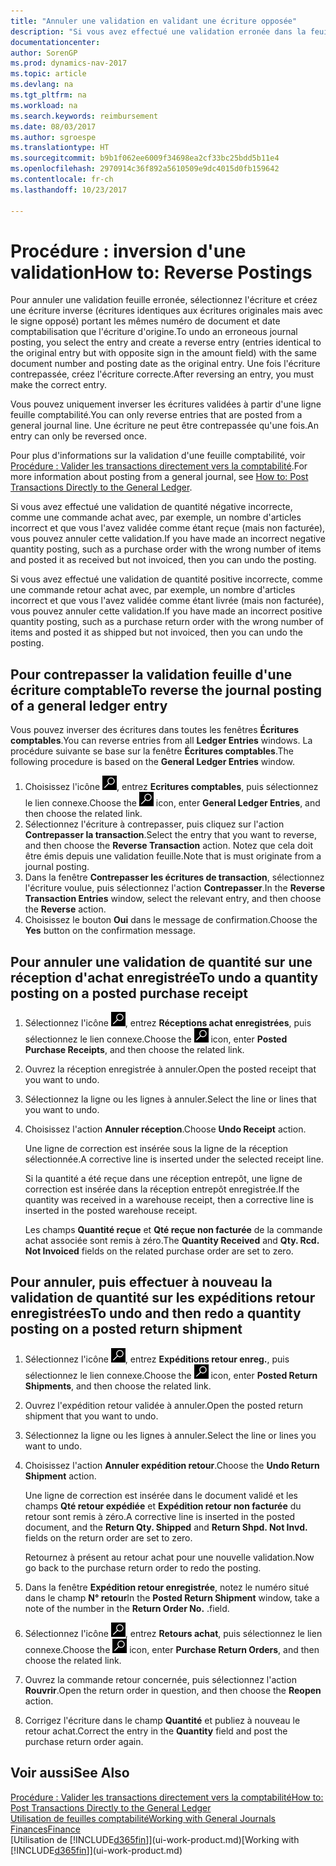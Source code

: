 ```yaml
---
title: "Annuler une validation en validant une écriture opposée"
description: "Si vous avez effectué une validation erronée dans la feuille comptabilité, vous pouvez utiliser la fonction de contrepassation de transaction pour annuler la validation avec une piste d'audit correcte."
documentationcenter: 
author: SorenGP
ms.prod: dynamics-nav-2017
ms.topic: article
ms.devlang: na
ms.tgt_pltfrm: na
ms.workload: na
ms.search.keywords: reimbursement
ms.date: 08/03/2017
ms.author: sgroespe
ms.translationtype: HT
ms.sourcegitcommit: b9b1f062ee6009f34698ea2cf33bc25bdd5b11e4
ms.openlocfilehash: 2970914c36f892a5610509e9dc4015d0fb159642
ms.contentlocale: fr-ch
ms.lasthandoff: 10/23/2017

---
```

# <a name="how-to-reverse-postings"></a><span data-ttu-id="ec84b-103">Procédure : inversion d'une validation</span><span class="sxs-lookup"><span data-stu-id="ec84b-103">How to: Reverse Postings</span></span>
<span data-ttu-id="ec84b-104">Pour annuler une validation feuille erronée, sélectionnez l'écriture et créez une écriture inverse (écritures identiques aux écritures originales mais avec le signe opposé) portant les mêmes numéro de document et date comptabilisation que l'écriture d'origine.</span><span class="sxs-lookup"><span data-stu-id="ec84b-104">To undo an erroneous journal posting, you select the entry and create a reverse entry (entries identical to the original entry but with opposite sign in the amount field) with the same document number and posting date as the original entry.</span></span> <span data-ttu-id="ec84b-105">Une fois l'écriture contrepassée, créez l'écriture correcte.</span><span class="sxs-lookup"><span data-stu-id="ec84b-105">After reversing an entry, you must make the correct entry.</span></span>

<span data-ttu-id="ec84b-106">Vous pouvez uniquement inverser les écritures validées à partir d'une ligne feuille comptabilité.</span><span class="sxs-lookup"><span data-stu-id="ec84b-106">You can only reverse entries that are posted from a general journal line.</span></span> <span data-ttu-id="ec84b-107">Une écriture ne peut être contrepassée qu'une fois.</span><span class="sxs-lookup"><span data-stu-id="ec84b-107">An entry can only be reversed once.</span></span>

<span data-ttu-id="ec84b-108">Pour plus d'informations sur la validation d'une feuille comptabilité, voir [Procédure : Valider les transactions directement vers la comptabilité](finance-how-post-transactions-directly.md).</span><span class="sxs-lookup"><span data-stu-id="ec84b-108">For more information about posting from a general journal, see [How to: Post Transactions Directly to the General Ledger](finance-how-post-transactions-directly.md).</span></span>

<span data-ttu-id="ec84b-109">Si vous avez effectué une validation de quantité négative incorrecte, comme une commande achat avec, par exemple, un nombre d'articles incorrect et que vous l'avez validée comme étant reçue (mais non facturée), vous pouvez annuler cette validation.</span><span class="sxs-lookup"><span data-stu-id="ec84b-109">If you have made an incorrect negative quantity posting, such as a purchase order with the wrong number of items and posted it as received but not invoiced, then you can undo the posting.</span></span>

<span data-ttu-id="ec84b-110">Si vous avez effectué une validation de quantité positive incorrecte, comme une commande retour achat avec, par exemple, un nombre d'articles incorrect et que vous l'avez validée comme étant livrée (mais non facturée), vous pouvez annuler cette validation.</span><span class="sxs-lookup"><span data-stu-id="ec84b-110">If you have made an incorrect positive quantity posting, such as a purchase return order with the wrong number of items and posted it as shipped but not invoiced, then you can undo the posting.</span></span>   

## <a name="to-reverse-the-journal-posting-of-a-general-ledger-entry"></a><span data-ttu-id="ec84b-111">Pour contrepasser la validation feuille d'une écriture comptable</span><span class="sxs-lookup"><span data-stu-id="ec84b-111">To reverse the journal posting of a general ledger entry</span></span>
<span data-ttu-id="ec84b-112">Vous pouvez inverser des écritures dans toutes les fenêtres **Écritures comptables**.</span><span class="sxs-lookup"><span data-stu-id="ec84b-112">You can reverse entries from all **Ledger Entries** windows.</span></span> <span data-ttu-id="ec84b-113">La procédure suivante se base sur la fenêtre **Écritures comptables**.</span><span class="sxs-lookup"><span data-stu-id="ec84b-113">The following procedure is based on the **General Ledger Entries** window.</span></span>
1. <span data-ttu-id="ec84b-114">Choisissez l'icône ![Page ou état pour la recherche](media/ui-search/search_small.png "icône Page ou état pour la recherche"), entrez **Ecritures comptables**, puis sélectionnez le lien connexe.</span><span class="sxs-lookup"><span data-stu-id="ec84b-114">Choose the ![Search for Page or Report](media/ui-search/search_small.png "Search for Page or Report icon") icon, enter **General Ledger Entries**, and then choose the related link.</span></span>
2. <span data-ttu-id="ec84b-115">Sélectionnez l'écriture à contrepasser, puis cliquez sur l'action **Contrepasser la transaction**.</span><span class="sxs-lookup"><span data-stu-id="ec84b-115">Select the entry that you want to reverse, and then choose the **Reverse Transaction** action.</span></span> <span data-ttu-id="ec84b-116">Notez que cela doit être émis depuis une validation feuille.</span><span class="sxs-lookup"><span data-stu-id="ec84b-116">Note that is must originate from a journal posting.</span></span>
3. <span data-ttu-id="ec84b-117">Dans la fenêtre **Contrepasser les écritures de transaction**, sélectionnez l'écriture voulue, puis sélectionnez l'action **Contrepasser**.</span><span class="sxs-lookup"><span data-stu-id="ec84b-117">In the **Reverse Transaction Entries** window, select the relevant entry, and then choose the **Reverse** action.</span></span>
4. <span data-ttu-id="ec84b-118">Choisissez le bouton **Oui** dans le message de confirmation.</span><span class="sxs-lookup"><span data-stu-id="ec84b-118">Choose the **Yes** button on the confirmation message.</span></span>

## <a name="to-undo-a-quantity-posting-on-a-posted-purchase-receipt"></a><span data-ttu-id="ec84b-119">Pour annuler une validation de quantité sur une réception d'achat enregistrée</span><span class="sxs-lookup"><span data-stu-id="ec84b-119">To undo a quantity posting on a posted purchase receipt</span></span>  

1.  <span data-ttu-id="ec84b-120">Sélectionnez l'icône ![Page ou état pour la recherche](media/ui-search/search_small.png "icône Page ou état pour la recherche"), entrez **Réceptions achat enregistrées**, puis sélectionnez le lien connexe.</span><span class="sxs-lookup"><span data-stu-id="ec84b-120">Choose the ![Search for Page or Report](media/ui-search/search_small.png "Search for Page or Report icon") icon, enter **Posted Purchase Receipts**, and then choose the related link.</span></span>  
2.  <span data-ttu-id="ec84b-121">Ouvrez la réception enregistrée à annuler.</span><span class="sxs-lookup"><span data-stu-id="ec84b-121">Open the posted receipt that you want to undo.</span></span>  
3.  <span data-ttu-id="ec84b-122">Sélectionnez la ligne ou les lignes à annuler.</span><span class="sxs-lookup"><span data-stu-id="ec84b-122">Select the line or lines that you want to undo.</span></span>  
4.  <span data-ttu-id="ec84b-123">Choisissez l'action **Annuler réception**.</span><span class="sxs-lookup"><span data-stu-id="ec84b-123">Choose **Undo Receipt** action.</span></span>

    <span data-ttu-id="ec84b-124">Une ligne de correction est insérée sous la ligne de la réception sélectionnée.</span><span class="sxs-lookup"><span data-stu-id="ec84b-124">A corrective line is inserted under the selected receipt line.</span></span>  

    <span data-ttu-id="ec84b-125">Si la quantité a été reçue dans une réception entrepôt, une ligne de correction est insérée dans la réception entrepôt enregistrée.</span><span class="sxs-lookup"><span data-stu-id="ec84b-125">If the quantity was received in a warehouse receipt, then a corrective line is inserted in the posted warehouse receipt.</span></span>  

    <span data-ttu-id="ec84b-126">Les champs **Quantité reçue** et **Qté reçue non facturée** de la commande achat associée sont remis à zéro.</span><span class="sxs-lookup"><span data-stu-id="ec84b-126">The **Quantity Received** and **Qty. Rcd. Not Invoiced** fields on the related purchase order are set to zero.</span></span>

## <a name="to-undo-and-then-redo-a-quantity-posting-on-a-posted-return-shipment"></a><span data-ttu-id="ec84b-127">Pour annuler, puis effectuer à nouveau la validation de quantité sur les expéditions retour enregistrées</span><span class="sxs-lookup"><span data-stu-id="ec84b-127">To undo and then redo a quantity posting on a posted return shipment</span></span>

1.  <span data-ttu-id="ec84b-128">Sélectionnez l'icône ![Page ou état pour la recherche](media/ui-search/search_small.png "icône Page ou état pour la recherche"), entrez **Expéditions retour enreg.**, puis sélectionnez le lien connexe.</span><span class="sxs-lookup"><span data-stu-id="ec84b-128">Choose the ![Search for Page or Report](media/ui-search/search_small.png "Search for Page or Report icon") icon, enter **Posted Return Shipments**, and then choose the related link.</span></span>  
2.  <span data-ttu-id="ec84b-129">Ouvrez l'expédition retour validée à annuler.</span><span class="sxs-lookup"><span data-stu-id="ec84b-129">Open the posted return shipment that you want to undo.</span></span>
3. <span data-ttu-id="ec84b-130">Sélectionnez la ligne ou les lignes à annuler.</span><span class="sxs-lookup"><span data-stu-id="ec84b-130">Select the line or lines you want to undo.</span></span>  

4.  <span data-ttu-id="ec84b-131">Choisissez l'action **Annuler expédition retour**.</span><span class="sxs-lookup"><span data-stu-id="ec84b-131">Choose the **Undo Return Shipment** action.</span></span>  

    <span data-ttu-id="ec84b-132">Une ligne de correction est insérée dans le document validé et les champs **Qté retour expédiée** et **Expédition retour non facturée** du retour sont remis à zéro.</span><span class="sxs-lookup"><span data-stu-id="ec84b-132">A corrective line is inserted in the posted document, and the **Return Qty. Shipped** and **Return Shpd. Not Invd.** fields on the return order are set to zero.</span></span>  

    <span data-ttu-id="ec84b-133">Retournez à présent au retour achat pour une nouvelle validation.</span><span class="sxs-lookup"><span data-stu-id="ec84b-133">Now go back to the purchase return order to redo the posting.</span></span>  

5.  <span data-ttu-id="ec84b-134">Dans la fenêtre **Expédition retour enregistrée**, notez le numéro situé dans le champ **N° retour**</span><span class="sxs-lookup"><span data-stu-id="ec84b-134">In the **Posted Return Shipment** window, take a note of the number in the **Return Order No.**</span></span> <span data-ttu-id="ec84b-135">.</span><span class="sxs-lookup"><span data-stu-id="ec84b-135">field.</span></span>  
6.  <span data-ttu-id="ec84b-136">Sélectionnez l'icône ![Page ou état pour la recherche](media/ui-search/search_small.png "Page ou état pour la recherche"), entrez **Retours achat**, puis sélectionnez le lien connexe.</span><span class="sxs-lookup"><span data-stu-id="ec84b-136">Choose the ![Search for Page or Report](media/ui-search/search_small.png "Search for Page or Report icon") icon, enter **Purchase Return Orders**, and then choose the related link.</span></span>  
7.  <span data-ttu-id="ec84b-137">Ouvrez la commande retour concernée, puis sélectionnez l'action **Rouvrir**.</span><span class="sxs-lookup"><span data-stu-id="ec84b-137">Open the return order in question, and then choose the **Reopen** action.</span></span>  
8.  <span data-ttu-id="ec84b-138">Corrigez l'écriture dans le champ **Quantité** et publiez à nouveau le retour achat.</span><span class="sxs-lookup"><span data-stu-id="ec84b-138">Correct the entry in the **Quantity** field and post the purchase return order again.</span></span>  

## <a name="see-also"></a><span data-ttu-id="ec84b-139">Voir aussi</span><span class="sxs-lookup"><span data-stu-id="ec84b-139">See Also</span></span>
[<span data-ttu-id="ec84b-140">Procédure : Valider les transactions directement vers la comptabilité</span><span class="sxs-lookup"><span data-stu-id="ec84b-140">How to: Post Transactions Directly to the General Ledger</span></span>](finance-how-post-transactions-directly.md)  
[<span data-ttu-id="ec84b-141">Utilisation de feuilles comptabilité</span><span class="sxs-lookup"><span data-stu-id="ec84b-141">Working with General Journals</span></span>](ui-work-general-journals.md)  
[<span data-ttu-id="ec84b-142">Finances</span><span class="sxs-lookup"><span data-stu-id="ec84b-142">Finance</span></span>](finance.md)  
<span data-ttu-id="ec84b-143">[Utilisation de [!INCLUDE[d365fin](includes/d365fin_md.md)]](ui-work-product.md)</span><span class="sxs-lookup"><span data-stu-id="ec84b-143">[Working with [!INCLUDE[d365fin](includes/d365fin_md.md)]](ui-work-product.md)</span></span>  

